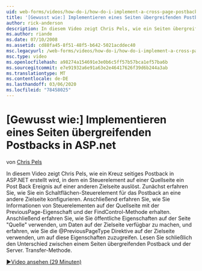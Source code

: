 ```yaml
---
uid: web-forms/videos/how-do-i/how-do-i-implement-a-cross-page-postback-in-aspnet
title: '[Gewusst wie:] Implementieren eines Seiten übergreifenden Postbacks in ASP.net | Microsoft-Dokumentation'
author: rick-anderson
description: In diesem Video zeigt Chris Pels, wie ein Seiten übergreifendes Postback in ASP.NET erstellt wird, in dem ein Steuerelement auf einer Quellseite ein Post Back Ereignis zu einem anderen Ziel auslöst...
ms.author: riande
ms.date: 07/10/2008
ms.assetid: cd88fa45-8f51-48f5-b642-5021acddec40
msc.legacyurl: /web-forms/videos/how-do-i/how-do-i-implement-a-cross-page-postback-in-aspnet
msc.type: video
ms.openlocfilehash: a98274a154691e3e0b6c5ff57b57bca1ef57ba6b
ms.sourcegitcommit: e7e91932a6e91a63e2e46417626f39d6b244a3ab
ms.translationtype: MT
ms.contentlocale: de-DE
ms.lasthandoff: 03/06/2020
ms.locfileid: "78458025"
---
```

# <a name="how-do-i-implement-a-cross-page-postback-in-aspnet"></a>[Gewusst wie:] Implementieren eines Seiten übergreifenden Postbacks in ASP.net

von [Chris Pels](https://twitter.com/chrispels)

In diesem Video zeigt Chris Pels, wie ein Kreuz seitiges Postback in ASP.NET erstellt wird, in dem ein Steuerelement auf einer Quellseite ein Post Back Ereignis auf einer anderen Zielseite auslöst. Zunächst erfahren Sie, wie Sie ein Schaltflächen-Steuerelement für das Postback an eine andere Zielseite konfigurieren. Anschließend erfahren Sie, wie Sie Informationen von Steuerelementen auf der Quellseite mit der PreviousPage-Eigenschaft und der FindControl-Methode erhalten. Anschließend erfahren Sie, wie Sie öffentliche Eigenschaften auf der Seite "Quelle" verwenden, um Daten auf der Zielseite verfügbar zu machen, und erfahren, wie Sie die @PreviousPageType Direktive auf der Zielseite verwenden, um auf diese Eigenschaften zuzugreifen. Lesen Sie schließlich den Unterschied zwischen einem Seiten übergreifenden Postback und der Server. Transfer-Methode.

[&#9654;Video ansehen (29 Minuten)](https://channel9.msdn.com/Blogs/ASP-NET-Site-Videos/how-do-i-implement-a-cross-page-postback-in-aspnet)
